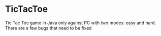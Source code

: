 # TicTacToe
Tic Tac Toe game in Java only against PC with two modes: easy and hard.
There are a few bugs that need to be fixed
